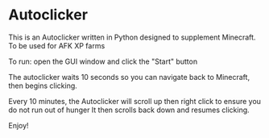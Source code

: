 # Autoclicker

This is an Autoclicker written in Python designed to supplement Minecraft.
To be used for AFK XP farms

To run: open the GUI window and click the "Start" button

The autoclicker waits 10 seconds so you can navigate back to Minecraft, then begins clicking.

Every 10 minutes, the Autoclicker will scroll up then right click to ensure you do not run out of hunger
It then scrolls back down and resumes clicking.

Enjoy!
